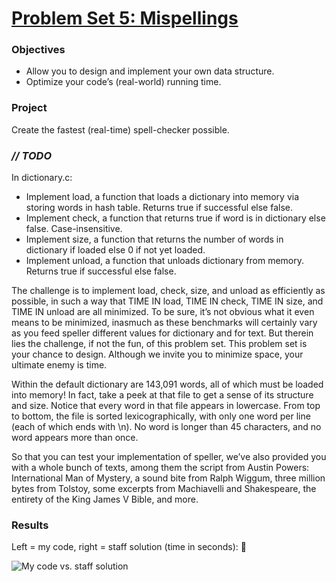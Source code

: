 # [Problem Set 5: Mispellings](http://cdn.cs50.net/2016/x/psets/5/pset5/pset5.html)

### Objectives
- Allow you to design and implement your own data structure.
- Optimize your code’s (real-world) running time.

### Project
Create the fastest (real-time) spell-checker possible.

### *// TODO*
In dictionary.c:
- Implement load, a function that loads a dictionary into memory via storing words in hash table. Returns true if successful else false.
- Implement check, a function that returns true if word is in dictionary else false. Case-insensitive.
- Implement size, a function that returns the number of words in dictionary if loaded else 0 if not yet loaded.
- Implement unload, a function that unloads dictionary from memory.  Returns true if successful else false.

The challenge is to implement load, check, size, and unload as efficiently as possible, in such a way that TIME IN load, TIME IN check, TIME IN size, and TIME IN unload are all minimized. To be sure, it’s not obvious what it even means to be minimized, inasmuch as these benchmarks will certainly vary as you feed speller different values for dictionary and for text. But therein lies the challenge, if not the fun, of this problem set. This problem set is your chance to design. Although we invite you to minimize space, your ultimate enemy is time.

Within the default dictionary are 143,091 words, all of which must be loaded into memory! In fact, take a peek at that file to get a sense of its structure and size. Notice that every word in that file appears in lowercase. From top to bottom, the file is sorted lexicographically, with only one word per line (each of which ends with \n). No word is longer than 45 characters, and no word appears more than once.

So that you can test your implementation of speller, we’ve also provided you with a whole bunch of texts, among them the script from Austin Powers: International Man of Mystery, a sound bite from Ralph Wiggum, three million bytes from Tolstoy, some excerpts from Machiavelli and Shakespeare, the entirety of the King James V Bible, and more.

### Results
Left = my code, right = staff solution (time in seconds): 💪

![My code vs. staff solution](http://i.imgur.com/tdQTo5a.png)
